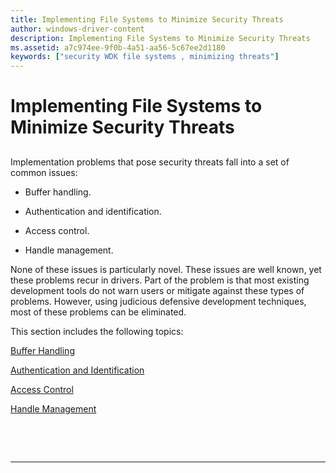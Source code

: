 ```yaml
---
title: Implementing File Systems to Minimize Security Threats
author: windows-driver-content
description: Implementing File Systems to Minimize Security Threats
ms.assetid: a7c974ee-9f0b-4a51-aa56-5c67ee2d1180
keywords: ["security WDK file systems , minimizing threats"]
---
```


# Implementing File Systems to Minimize Security Threats


## <span id="ddk_implementing_to_minimize_security_threats_if"></span><span id="DDK_IMPLEMENTING_TO_MINIMIZE_SECURITY_THREATS_IF"></span>


Implementation problems that pose security threats fall into a set of common issues:

-   Buffer handling.

-   Authentication and identification.

-   Access control.

-   Handle management.

None of these issues is particularly novel. These issues are well known, yet these problems recur in drivers. Part of the problem is that most existing development tools do not warn users or mitigate against these types of problems. However, using judicious defensive development techniques, most of these problems can be eliminated.

This section includes the following topics:

[Buffer Handling](buffer-handling.md)

[Authentication and Identification](authentication-and-identification.md)

[Access Control](access-control.md)

[Handle Management](handle-management.md)

 

 


--------------------


